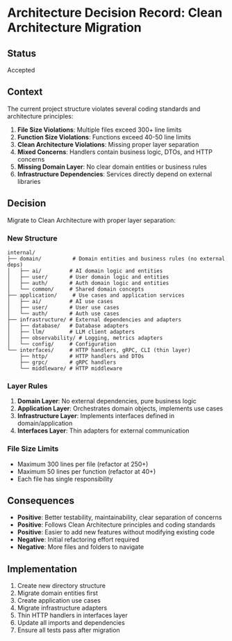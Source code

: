 # Architecture Decision Record: Clean Architecture Migration

## Status
Accepted

## Context
The current project structure violates several coding standards and architecture principles:

1. **File Size Violations**: Multiple files exceed 300+ line limits
2. **Function Size Violations**: Functions exceed 40-50 line limits  
3. **Clean Architecture Violations**: Missing proper layer separation
4. **Mixed Concerns**: Handlers contain business logic, DTOs, and HTTP concerns
5. **Missing Domain Layer**: No clear domain entities or business rules
6. **Infrastructure Dependencies**: Services directly depend on external libraries

## Decision
Migrate to Clean Architecture with proper layer separation:

### New Structure
```
internal/
├── domain/          # Domain entities and business rules (no external deps)
│   ├── ai/         # AI domain logic and entities
│   ├── user/       # User domain logic and entities  
│   ├── auth/       # Auth domain logic and entities
│   └── common/     # Shared domain concepts
├── application/     # Use cases and application services
│   ├── ai/         # AI use cases
│   ├── user/       # User use cases
│   └── auth/       # Auth use cases
├── infrastructure/ # External dependencies and adapters
│   ├── database/   # Database adapters
│   ├── llm/        # LLM client adapters
│   ├── observability/ # Logging, metrics adapters
│   └── config/     # Configuration
└── interfaces/     # HTTP handlers, gRPC, CLI (thin layer)
    ├── http/       # HTTP handlers and DTOs
    ├── grpc/       # gRPC handlers
    └── middleware/ # HTTP middleware
```

### Layer Rules
1. **Domain Layer**: No external dependencies, pure business logic
2. **Application Layer**: Orchestrates domain objects, implements use cases
3. **Infrastructure Layer**: Implements interfaces defined in domain/application
4. **Interfaces Layer**: Thin adapters for external communication

### File Size Limits
- Maximum 300 lines per file (refactor at 250+)
- Maximum 50 lines per function (refactor at 40+)
- Each file has single responsibility

## Consequences
- **Positive**: Better testability, maintainability, clear separation of concerns
- **Positive**: Follows Clean Architecture principles and coding standards
- **Positive**: Easier to add new features without modifying existing code
- **Negative**: Initial refactoring effort required
- **Negative**: More files and folders to navigate

## Implementation
1. Create new directory structure
2. Migrate domain entities first
3. Create application use cases
4. Migrate infrastructure adapters
5. Thin HTTP handlers in interfaces layer
6. Update all imports and dependencies
7. Ensure all tests pass after migration
